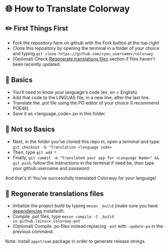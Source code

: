 # 🌐 How to Translate Colorway

## ✏️ First Things First

* Fork the repository here on github with the Fork button at the top-right
* Clone this repository by opening the terminal in a folder of your choice and typing `git clone https://github.com/<you_username>/colorway`
* (Optional) Check [Regenerate translations files](https://github.com/lainsce/colorway/tree/main/po#-regenerate-translations-files) section if files haven't been recently updated.

## 📃 Basics

* You'll need to know your language's code (ex. en = English).
* Add that code to the LINGUAS file, in a new line, after the last line.
* Translate the .pot file using the PO editor of your choice (I recommend POEdit).
* Save it as <language_code>.po in this folder.

## 📝 Not so Basics

* Next, in the folder you've cloned this repo in, open a terminal and type: ```git checkout -b "Translation <language code>```
* Then, type ```git add *```
* Finally, ```git commit -m "Translated your app for <Language Name>" && git push```, follow the instructions in the terminal if need be, then type your github username and password.

And that's it! You've successfully translated Colorway for your language!

## 🔁 Regenerate translations files
* Initialize the project build by typing `meson _build` (make sure you have [dependencies](https://github.com/lainsce/colorway#%EF%B8%8F-dependencies) installed!).
* Compile .pot files, type `meson compile -C _build io.github.lainsce.Colorway-pot`
* (Optional) Compile .po files instead replacing `-pot` with `-update-po` in the previous command.

Note: install `appstream` package in order to generate release strings.
